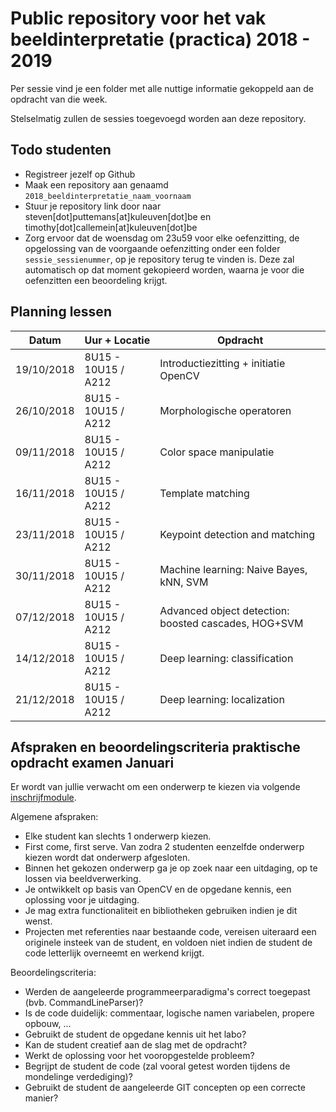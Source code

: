  # Public repository voor het vak beeldinterpretatie (practica) 2018 - 2019

Per sessie vind je een folder met alle nuttige informatie gekoppeld aan de opdracht van die week.

Stelselmatig zullen de sessies toegevoegd worden aan deze repository.

## Todo studenten
* Registreer jezelf op Github
* Maak een repository aan genaamd `2018_beeldinterpretatie_naam_voornaam`
* Stuur je repository link door naar steven[dot]puttemans[at]kuleuven[dot]be en timothy[dot]callemein[at]kuleuven[dot]be
* Zorg ervoor dat de woensdag om 23u59 voor elke oefenzitting, de opgelossing van de voorgaande oefenzitting onder een folder `sessie_sessienummer`, op je repository terug te vinden is. Deze zal automatisch op dat moment gekopieerd worden, waarna je voor die oefenzitten een beoordeling krijgt.

## Planning lessen

| **Datum** | **Uur + Locatie** | **Opdracht** |
| --------- | ----------------- | ------------ |
| 19/10/2018 | 8U15 - 10U15 / A212 | Introductiezitting + initiatie OpenCV |
| 26/10/2018 | 8U15 - 10U15 / A212 | Morphologische operatoren |
| 09/11/2018 | 8U15 - 10U15 / A212 | Color space manipulatie |
| 16/11/2018 | 8U15 - 10U15 / A212 | Template matching |
| 23/11/2018 | 8U15 - 10U15 / A212 | Keypoint detection and matching |
| 30/11/2018 | 8U15 - 10U15 / A212 | Machine learning: Naive Bayes, kNN, SVM |
| 07/12/2018 | 8U15 - 10U15 / A212 | Advanced object detection: boosted cascades, HOG+SVM |
| 14/12/2018 | 8U15 - 10U15 / A212 | Deep learning: classification |
| 21/12/2018 | 8U15 - 10U15 / A212 | Deep learning: localization |

## Afspraken en beoordelingscriteria praktische opdracht examen Januari

Er wordt van jullie verwacht om een onderwerp te kiezen via volgende [inschrijfmodule]().

Algemene afspraken:
 
 * Elke student kan slechts 1 onderwerp kiezen.
 * First come, first serve. Van zodra 2 studenten eenzelfde onderwerp kiezen wordt dat onderwerp afgesloten.
 * Binnen het gekozen onderwerp ga je op zoek naar een uitdaging, op te lossen via beeldverwerking.
 * Je ontwikkelt op basis van OpenCV en de opgedane kennis, een oplossing voor je uitdaging.
 * Je mag extra functionaliteit en bibliotheken gebruiken indien je dit wenst.
 * Projecten met referenties naar bestaande code, vereisen uiteraard een originele insteek van de student, en voldoen niet indien de student de code letterlijk overneemt en werkend krijgt.
 
Beoordelingscriteria:
 * Werden de aangeleerde programmeerparadigma's correct toegepast (bvb. CommandLineParser)?
 * Is de code duidelijk: commentaar, logische namen variabelen, propere opbouw, ...
 * Gebruikt de student de opgedane kennis uit het labo?
 * Kan de student creatief aan de slag met de opdracht?
 * Werkt de oplossing voor het vooropgestelde probleem?
 * Begrijpt de student de code (zal vooral getest worden tijdens de mondelinge verdediging)?
 * Gebruikt de student de aangeleerde GIT concepten op een correcte manier?
